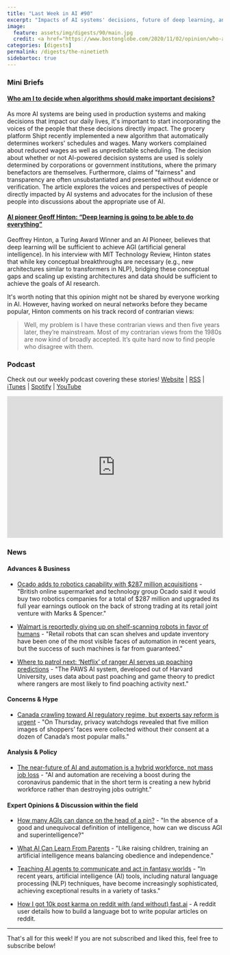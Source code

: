 ```yaml
---
title: "Last Week in AI #90"
excerpt: "Impacts of AI systems' decisions, future of deep learning, and more!"
image: 
  feature: assets/img/digests/90/main.jpg
  credit: <a href="https://www.bostonglobe.com/2020/11/02/opinion/who-am-i-decide-when-algorithms-should-make-important-decisions/"> Meredith Whittaker / Boston Globe </a>
categories: [digests]
permalink: /digests/the-ninetieth
sidebartoc: true
---
```


### Mini Briefs

#### [Who am I to decide when algorithms should make important decisions?](https://www.bostonglobe.com/2020/11/02/opinion/who-am-i-decide-when-algorithms-should-make-important-decisions/)
As more AI systems are being used in production systems and making decisions that impact our daily lives, it's important to start incorporating the voices of the people that these decisions directly impact. The grocery platform Shipt recently implemented a new algorithm that automatically determines workers' schedules and wages. Many workers complained about reduced wages as well as unpredictable scheduling. The decision about whether or not AI-powered decision systems are used is solely determined by corporations or government institutions, where the primary benefactors are themselves. Furthermore, claims of "fairness" and transparency are often unsubstantiated and presented without evidence or verification. The article explores the voices and perspectives of people directly impacted by AI systems and advocates for the inclusion of these people into discussions about the appropriate use of AI. 


#### [AI pioneer Geoff Hinton: “Deep learning is going to be able to do everything”](https://www.technologyreview.com/2020/11/03/1011616/ai-godfather-geoffrey-hinton-deep-learning-will-do-everything/)

Geoffrey Hinton, a Turing Award Winner and an AI Pioneer, believes that deep learning will be sufficient to achieve AGI (artificial general intelligence). In his interview with  MIT Technology Review, Hinton states that while key conceptual breakthroughs are necessary (e.g., new architectures similar to transformers in NLP), bridging these conceptual gaps and scaling up existing architectures and data should be sufficient to achieve the goals of AI research. 

It's worth noting that this opinion might not be shared by everyone working in AI. However, having worked on neural networks before they became popular,  Hinton comments on his track record of contrarian views:

> Well, my problem is I have these contrarian views and then five years later, they’re mainstream. Most of my contrarian views from the 1980s are now kind of broadly accepted. It’s quite hard now to find people who disagree with them. 

### Podcast
Check out our weekly podcast covering these stories!
[Website](https://aitalk.podbean.com) \|
[RSS](https://feed.podbean.com/aitalk/feed.xml) \| 
[iTunes](https://podcasts.apple.com/us/podcast/lets-talk-ai/id1502782720) \|
[Spotify](https://open.spotify.com/show/17HiNdxcoKJLLNibIAyUch) \| 
[YouTube](https://www.youtube.com/channel/UCKARTq-t5SPMzwtft8FWwnA)
<iframe title="Let's Talk AI" id="multi_iframe" class="podcast_embed"
 src="https://www.podbean.com/media/player/multi?playlist=http%3A%2F%2Fplaylist.podbean.com%2F7703921%2Fplaylist_multi.xml&vjs=1&kdsowie31j4k1jlf913=4975ccdd28d39e38bf5a1ccaf0c6ca4337fa996b&size=430&skin=9&episode_list_bg=%23ffffff&bg_left=%23000000&bg_mid=%230c5056&bg_right=%232a1844&podcast_title_color=%23c4c4c4&episode_title_color=%23ffffff&auto=0&share=1&fonts=Helvetica&download=0&rtl=0&show_playlist_recent_number=10&pbad=1" 
 scrolling="yes" allowfullscreen="" width="100%" height="330" frameborder="0"></iframe>

### News
#### Advances & Business

* [Ocado adds to robotics capability with $287 million acquisitions](https://www.reuters.com/article/kindred-systems-m-a-ocado-group-idUSKBN27I0SZ) - "British online supermarket and technology group Ocado said it would buy two robotics companies for a total of $287 million and upgraded its full year earnings outlook on the back of strong trading at its retail joint venture with Marks & Spencer."

* [Walmart is reportedly giving up on shelf-scanning robots in favor of humans](https://www.theverge.com/2020/11/3/21547306/walmart-shelf-scanning-robots-automation-bossa-nova-robotics-contract-ended) - "Retail robots that can scan shelves and update inventory have been one of the most visible faces of automation in recent years, but the success of such machines is far from guaranteed."

* [Where to patrol next: ‘Netflix’ of ranger AI serves up poaching predictions](https://news.mongabay.com/2020/11/where-to-patrol-next-netflix-of-ranger-ai-serves-up-poaching-predictions/) - "The PAWS AI system, developed out of Harvard University, uses data about past poaching and game theory to predict where rangers are most likely to find poaching activity next."

#### Concerns & Hype

* [Canada crawling toward AI regulatory regime, but experts say reform is urgent](https://www.thestar.com/politics/2020/10/31/canada-crawling-toward-ai-regulatory-regime-but-experts-say-reform-is-urgent.html) - "On Thursday, privacy watchdogs revealed that five million images of shoppers’ faces were collected without their consent at a dozen of Canada’s most popular malls."

#### Analysis & Policy

* [The near-future of AI and automation is a hybrid workforce, not mass job loss](https://www.axios.com/ai-automation-pandemic-job-changes-bdccef8b-4766-4170-8984-775e8aa13168.html) - "AI and automation are receiving a boost during the coronavirus pandemic that in the short term is creating a new hybrid workforce rather than destroying jobs outright."

#### Expert Opinions & Discussion within the field

* [How many AGIs can dance on the head of a pin?](http://togelius.blogspot.com/2020/10/how-many-agis-can-dance-on-head-of-pin.html) - "In the absence of a good and unequivocal definition of intelligence, how can we discuss AGI and superintelligence?"

* [What AI Can Learn From Parents](https://www.wsj.com/articles/what-ai-can-learn-from-parents-11604586334) - "Like raising children, training an artificial intelligence means balancing obedience and independence."

* [Teaching AI agents to communicate and act in fantasy worlds](https://techxplore.com/news/2020-11-ai-agents-fantasy-worlds.html) - "In recent years, artificial intelligence (AI) tools, including natural language processing (NLP) techniques, have become increasingly sophisticated, achieving exceptional results in a variety of tasks."

* [How I got 10k post karma on reddit with (and without) fast.ai](https://www.a8b.io/posts/10k-karma-reddit-bot/) - A reddit user details how to build a language bot to write popular articles on reddit. 

<hr>

That's all for this week! If you are not subscribed and liked this, feel free to subscribe below!

